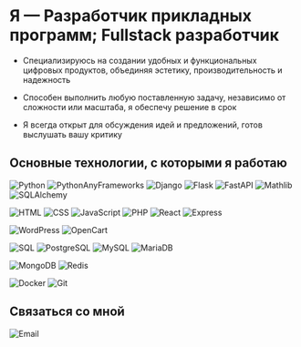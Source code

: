 # Я — Разработчик прикладных программ; Fullstack разработчик
- Специализируюсь на создании удобных и функциональных цифровых продуктов, объединяя эстетику,  производительность и надежность <br/>

- Способен выполнить любую поставленную задачу, независимо от сложности или масштаба, я обеспечу  решение в срок <br/>

- Я всегда открыт для обсуждения идей и предложений, готов выслушать вашу критику

## Основные технологии, с которыми я работаю
![Python](https://img.shields.io/badge/Python-3776AB?style=for-the-badge&logo=python&logoColor=white)
![PythonAnyFrameworks](https://img.shields.io/badge/AnyFrameworks-000000?style=for-the-badge&logo=python&logoColor=white)
![Django](https://img.shields.io/badge/Django-092D3F?style=for-the-badge&logo=django&logoColor=white)
![Flask](https://img.shields.io/badge/Flask-000000?style=for-the-badge&logo=flask&logoColor=white)
![FastAPI](https://img.shields.io/badge/FastAPI-009688?style=for-the-badge&logo=fastapi&logoColor=white)
![Mathlib](https://img.shields.io/badge/Mathlib-000000?style=for-the-badge&logo=python&logoColor=white)
![SQLAlchemy](https://img.shields.io/badge/SQLAlchemy-4B4E56?style=for-the-badge&logo=python&logoColor=white)

![HTML](https://img.shields.io/badge/HTML-E34F26?style=for-the-badge&logo=html5&logoColor=white)
![CSS](https://img.shields.io/badge/CSS-1572B6?style=for-the-badge&logo=css3&logoColor=white)
![JavaScript](https://img.shields.io/badge/JavaScript-F7DF1E?style=for-the-badge&logo=javascript&logoColor=black)
![PHP](https://img.shields.io/badge/PHP-777BB4?style=for-the-badge&logo=php&logoColor=white)
![React](https://img.shields.io/badge/React-61DAFB?style=for-the-badge&logo=react&logoColor=black)
![Express](https://img.shields.io/badge/Express-000000?style=for-the-badge&logo=express&logoColor=white)

![WordPress](https://img.shields.io/badge/WordPress-21759B?style=for-the-badge&logo=wordpress&logoColor=white)
![OpenCart](https://img.shields.io/badge/OpenCart-009C8C?style=for-the-badge&logo=shopping-cart&logoColor=white)

![SQL](https://img.shields.io/badge/SQL-003B57?style=for-the-badge&logo=database&logoColor=white)
![PostgreSQL](https://img.shields.io/badge/PostgreSQL-336791?style=for-the-badge&logo=postgresql&logoColor=white)
![MySQL](https://img.shields.io/badge/MySQL-4479A1?style=for-the-badge&logo=mysql&logoColor=white)
![MariaDB](https://img.shields.io/badge/MariaDB-003545?style=for-the-badge&logo=mariadb&logoColor=white)

![MongoDB](https://img.shields.io/badge/MongoDB-47A248?style=for-the-badge&logo=mongodb&logoColor=white)
![Redis](https://img.shields.io/badge/Redis-DC382D?style=for-the-badge&logo=redis&logoColor=white)

![Docker](https://img.shields.io/badge/Docker-2496ED?style=for-the-badge&logo=docker&logoColor=white)
![Git](https://img.shields.io/badge/Git-F05032?style=for-the-badge&logo=git&logoColor=white)


## Связаться со мной
![Email](https://img.shields.io/badge/email-storm--storm1990@mail.ru-blue)
